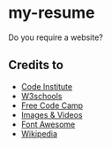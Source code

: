 # my-resume
Do you require a website?




<h2>Credits to</h2>
<ul>
<li><a href="https://codeinstitute.net/">Code Institute</a></li>
<li><a href="https://www.w3schools.com/">W3schools</a></li>
<li><a href="https://www.freecodecamp.org/">Free Code Camp</a></li>
<li><a href="https://www.pexels.com/">Images & Videos</a></li>
<li><a href="https://fontawesome.com/">Font Awesome</a></li>
<li><a href="https://www.wikipedia.org/">Wikipedia</a></li>
</ul>